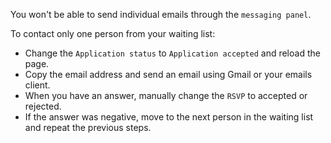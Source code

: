 You won't be able to send individual emails through the `messaging panel`.

To contact only one person from your waiting list:

* Change the `Application status` to `Application accepted` and reload the page.
* Copy the email address and send an email using Gmail or your emails client.
* When you have an answer, manually change the `RSVP` to accepted or rejected.
* If the answer was negative, move to the next person in the waiting list and repeat the previous steps.